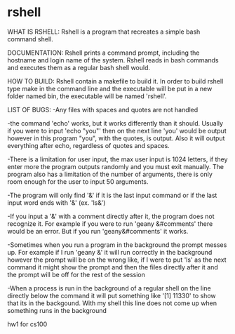 rshell
======
WHAT IS RSHELL:
Rshell is a program that recreates a simple bash command shell. 

DOCUMENTATION:
Rshell prints a command prompt, including the hostname and login name of the system. 
Rshell reads in bash commands and executes them as a regular bash shell would.

HOW TO BUILD:
Rshell contain a makefile to build it. In order to build rshell type make in the command line and the executable will be put in a new folder named bin, the executable will be named 'rshell'.

LIST OF BUGS:
-Any files with spaces and quotes are not handled

-the command 'echo' works, but it works differently than it should. Usually if you were to input 'echo "you"' then on the next line 'you' would be output however in this program "you", with the quotes, is output. Also it will output everything after echo, regardless of quotes and spaces.

-There is a limitation for user input, the max user input is 1024 letters, if they enter more the program outputs randomly and you must exit manually. The program also has a limitation of the number of arguments, there is only room enough for the user to input 50 arguments. 

-The program will only find '&' if it is the last input command or if the last input word ends with '&' (ex. 'ls&') 

-If you input a '&' with a comment directly after it, the program does not recognize it. For example if you were to run 'geany &#comments' there would be an error. But if you run 'geany&#comments' it works.

-Sometimes when you run a program in the background the prompt messes up. For example if I run 
'geany &' it will run correctly in the background however the prompt will be on the wrong like, if I were to put 'ls' as the next command it might show the prompt and then the files directly after it and the prompt will be off for the rest of the session

-When a process is run in the background of a regular shell on the line directly below the command it will put something like '[1] 11330' to show that its in the backgound. With my shell this line does not come up when something runs in the background


hw1 for cs100
